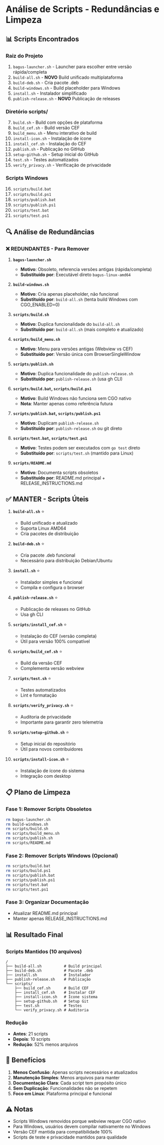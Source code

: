 # Análise de Scripts - Redundâncias e Limpeza

## 📊 Scripts Encontrados

### Raiz do Projeto
1. `bagus-launcher.sh` - Launcher para escolher entre versão rápida/completa
2. `build-all.sh` - **NOVO** Build unificado multiplataforma
3. `build-deb.sh` - Cria pacote .deb
4. `build-windows.sh` - Build placeholder para Windows
5. `install.sh` - Instalador simplificado
6. `publish-release.sh` - **NOVO** Publicação de releases

### Diretório scripts/
7. `build.sh` - Build com opções de plataforma
8. `build_cef.sh` - Build versão CEF
9. `build_menu.sh` - Menu interativo de build
10. `install-icon.sh` - Instalação de ícone
11. `install_cef.sh` - Instalação do CEF
12. `publish.sh` - Publicação no GitHub
13. `setup-github.sh` - Setup inicial do GitHub
14. `test.sh` - Testes automatizados
15. `verify_privacy.sh` - Verificação de privacidade

### Scripts Windows
16. `scripts/build.bat`
17. `scripts/build.ps1`
18. `scripts/publish.bat`
19. `scripts/publish.ps1`
20. `scripts/test.bat`
21. `scripts/test.ps1`

## 🔍 Análise de Redundâncias

### ❌ REDUNDANTES - Para Remover

1. **`bagus-launcher.sh`**
   - **Motivo**: Obsoleto, referencia versões antigas (rápida/completa)
   - **Substituído por**: Executável direto `bagus-linux-amd64`

2. **`build-windows.sh`**
   - **Motivo**: Cria apenas placeholder, não funcional
   - **Substituído por**: `build-all.sh` (tenta build Windows com CGO_ENABLED=0)

3. **`scripts/build.sh`**
   - **Motivo**: Duplica funcionalidade do `build-all.sh`
   - **Substituído por**: `build-all.sh` (mais completo e atualizado)

4. **`scripts/build_menu.sh`**
   - **Motivo**: Menu para versões antigas (Webview vs CEF)
   - **Substituído por**: Versão única com BrowserSingleWindow

5. **`scripts/publish.sh`**
   - **Motivo**: Duplica funcionalidade do `publish-release.sh`
   - **Substituído por**: `publish-release.sh` (usa gh CLI)

6. **`scripts/build.bat`, `scripts/build.ps1`**
   - **Motivo**: Build Windows não funciona sem CGO nativo
   - **Nota**: Manter apenas como referência futura

7. **`scripts/publish.bat`, `scripts/publish.ps1`**
   - **Motivo**: Duplicam `publish-release.sh`
   - **Substituído por**: `publish-release.sh` ou git direto

8. **`scripts/test.bat`, `scripts/test.ps1`**
   - **Motivo**: Testes podem ser executados com `go test` direto
   - **Substituído por**: `scripts/test.sh` (mantido para Linux)

9. **`scripts/README.md`**
   - **Motivo**: Documenta scripts obsoletos
   - **Substituído por**: README.md principal + RELEASE_INSTRUCTIONS.md

## ✅ MANTER - Scripts Úteis

1. **`build-all.sh`** ⭐
   - Build unificado e atualizado
   - Suporta Linux AMD64
   - Cria pacotes de distribuição

2. **`build-deb.sh`** ⭐
   - Cria pacote .deb funcional
   - Necessário para distribuição Debian/Ubuntu

3. **`install.sh`** ⭐
   - Instalador simples e funcional
   - Compila e configura o browser

4. **`publish-release.sh`** ⭐
   - Publicação de releases no GitHub
   - Usa gh CLI

5. **`scripts/install_cef.sh`** ⭐
   - Instalação do CEF (versão completa)
   - Útil para versão 100% compatível

6. **`scripts/build_cef.sh`** ⭐
   - Build da versão CEF
   - Complementa versão webview

7. **`scripts/test.sh`** ⭐
   - Testes automatizados
   - Lint e formatação

8. **`scripts/verify_privacy.sh`** ⭐
   - Auditoria de privacidade
   - Importante para garantir zero telemetria

9. **`scripts/setup-github.sh`** ⭐
   - Setup inicial do repositório
   - Útil para novos contribuidores

10. **`scripts/install-icon.sh`** ⭐
    - Instalação de ícone do sistema
    - Integração com desktop

## 📋 Plano de Limpeza

### Fase 1: Remover Scripts Obsoletos
```bash
rm bagus-launcher.sh
rm build-windows.sh
rm scripts/build.sh
rm scripts/build_menu.sh
rm scripts/publish.sh
rm scripts/README.md
```

### Fase 2: Remover Scripts Windows (Opcional)
```bash
rm scripts/build.bat
rm scripts/build.ps1
rm scripts/publish.bat
rm scripts/publish.ps1
rm scripts/test.bat
rm scripts/test.ps1
```

### Fase 3: Organizar Documentação
- Atualizar README.md principal
- Manter apenas RELEASE_INSTRUCTIONS.md

## 📊 Resultado Final

### Scripts Mantidos (10 arquivos)
```
/
├── build-all.sh          # Build principal
├── build-deb.sh          # Pacote .deb
├── install.sh            # Instalador
├── publish-release.sh    # Publicação
└── scripts/
    ├── build_cef.sh      # Build CEF
    ├── install_cef.sh    # Instalar CEF
    ├── install-icon.sh   # Ícone sistema
    ├── setup-github.sh   # Setup Git
    ├── test.sh           # Testes
    └── verify_privacy.sh # Auditoria
```

### Redução
- **Antes**: 21 scripts
- **Depois**: 10 scripts
- **Redução**: 52% menos arquivos

## 🎯 Benefícios

1. **Menos Confusão**: Apenas scripts necessários e atualizados
2. **Manutenção Simples**: Menos arquivos para manter
3. **Documentação Clara**: Cada script tem propósito único
4. **Sem Duplicação**: Funcionalidades não se repetem
5. **Foco em Linux**: Plataforma principal e funcional

## ⚠️ Notas

- Scripts Windows removidos porque webview requer CGO nativo
- Para Windows, usuários devem compilar nativamente no Windows
- Versão CEF mantida para compatibilidade 100%
- Scripts de teste e privacidade mantidos para qualidade

